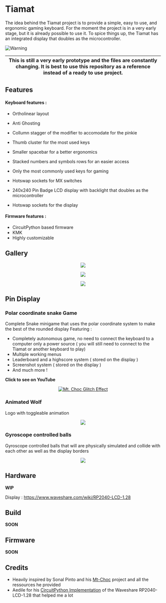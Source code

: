 # Tiamat

The idea behind the Tiamat project is to provide a simple, easy to use, and ergonomic gaming keyboard.
For the moment the project is in a very early stage, but it is already possible to use it.
To spice things up, the Tiamat has an integrated display that doubles as the microcontroller.

<picture>
   <source media="(prefers-color-scheme: light)" srcset="https://github.com/Mqxx/GitHub-Markdown/blob/main/blockquotes/badge/light-theme/warning.svg">
   <img alt="Warning" src="https://github.com/Mqxx/GitHub-Markdown/blob/main/blockquotes/badge/dark-theme/warning.svg">
</picture><br>

| This is still a very early prototype and the files are constantly changing. It is best to use this repository as a reference instead of a ready to use project. |
|-----------------------------------------------------------------------------------------------------------------------------------------------------------------|

## Features

#### Keyboard features : 

- Ortholinear layout
- Anti Ghosting
- Collumn stagger of the modifier to accomodate for the pinkie
- Thumb cluster for the most used keys
- Smaller spacebar for a better ergonomics
- Stacked numbers and symbols rows for an easier access
- Only the most commonly used keys for gaming
- Hotswap sockets for MX switches

- 240x240 Pin Badge LCD display with backlight that doubles as the microcontroller
- Hotswap sockets for the display

#### Firmware features :

- CircuitPython based firmware
- KMK
- Highly customizable


## Gallery

<p align="center" width="100%">
    <img src="05_Assets/img0.png">
</p>

<p align="center" width="100%">
    <img src="05_Assets/img1.png">
</p>

<p align="center" width="100%">
    <img src="05_Assets/img2.png">
</p>

## Pin Display

### Polar coordinate snake Game

Complete Snake minigame that uses the polar coordinate system to make the best of the rounded display
Featuring :

- Completely autonomous game, no need to connect the keyboard to a computer only a power source ( you will still need to connect to the Tiamat or another keyboard to play)
- Multiple working menus
- Leaderboard and a highscore system ( stored on the display )
- Screenshot system ( stored on the display )
- And much more ! 

**Click to see on YouTube**
<p align="center" width="100%">
    <a href="https://youtu.be/_snwv8szKXo" target="_blank">
     <img src="https://img.youtube.com/vi/_snwv8szKXo/maxresdefault.jpg" alt="Mt. Choc Glitch Effect"/>
    </a>
</p>

### Animated Wolf

Logo with toggleable animation 

<p align="center" width="100%">
    <img src="05_Assets/wolf_animated.gif">
</p>

### Gyroscope controlled balls

Gyroscope controlled balls that will are physically simulated and collide with each other as well as the display borders

<p align="center" width="100%">
    <img src="05_Assets/gyroscope_balls.gif">
</p>


## Hardware

**WIP**

Display : https://www.waveshare.com/wiki/RP2040-LCD-1.28

## Build

**SOON**

## Firmware

**SOON**


## Credits

- Heavily inspired by Sonal Pinto and his [Mt-Choc](https://github.com/SonalPinto/mt-choc) project and all the ressources he provided
- Aedile for his [CircuitPython Implementation](https://github.com/aedile/circuit_python_wsRP2040128) of the Waveshare RP2040-LCD-1.28 that helped me a lot

